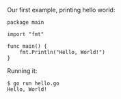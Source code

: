 Our first example, printing hello world:

```
package main

import "fmt"

func main() {
	fmt.Println("Hello, World!")
}
```

Running it:

```
$ go run hello.go
Hello, World!
```

